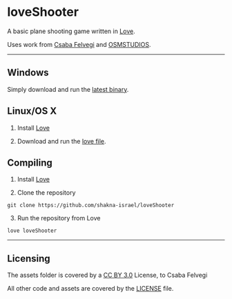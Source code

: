 # loveShooter

A basic plane shooting game written in [Love](https://love2d.org/).

Uses work from [Csaba Felvegi](http://opengameart.org/users/chabull) and [OSMSTUDIOS](http://osmstudios.com).

---

## Windows

Simply download and run the [latest binary](bin/loveShooter.exe).

## Linux/OS X

1. Install [Love](https://love2d.org/)

2. Download and run the [love file](bin/loveShooter.love).

## Compiling

1. Install [Love](https://love2d.org/)

2. Clone the repository

```
git clone https://github.com/shakna-israel/loveShooter
```

3. Run the repository from Love

```
love loveShooter
```

---

## Licensing

The assets folder is covered by a [CC BY 3.0](http://creativecommons.org/licenses/by/3.0/) License, to Csaba Felvegi

All other code and assets are covered by the [LICENSE](LICENSE) file.
